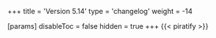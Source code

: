 +++
title = 'Version 5.14'
type = 'changelog'
weight = -14

[params]
  disableToc = false
  hidden = true
+++
{{< piratify >}}
